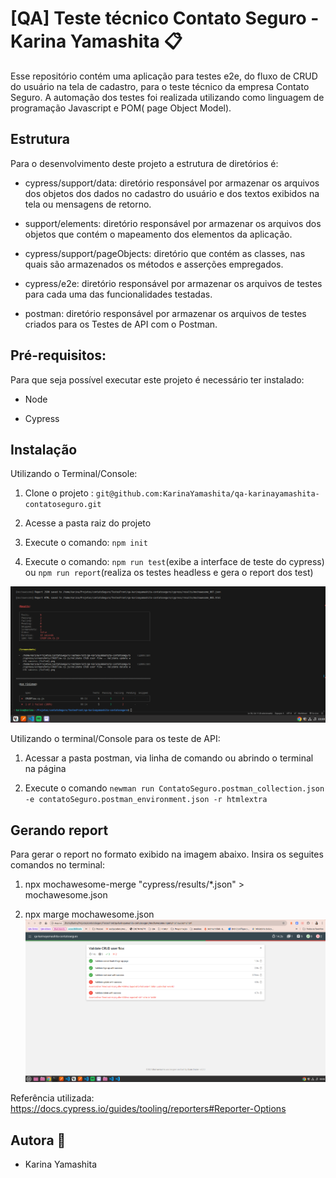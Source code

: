 # [QA] Teste técnico Contato Seguro - Karina Yamashita :clipboard:

Esse repositório contém uma aplicação para testes e2e, do fluxo de CRUD do usuário na tela de cadastro, para o teste técnico da empresa Contato Seguro. A automação dos testes foi realizada utilizando como linguagem de programação Javascript e POM( page Object Model).

## Estrutura

Para o desenvolvimento deste projeto a estrutura de diretórios é:

- cypress/support/data: diretório responsável por armazenar os arquivos dos objetos dos dados no cadastro do usuário e dos textos exibidos na tela ou mensagens de retorno.
- support/elements: diretório responsável por armazenar os arquivos dos objetos que contém o mapeamento dos elementos da aplicação.

- cypress/support/pageObjects: diretório que contém as classes, nas quais são armazenados os métodos e asserções empregados.

- cypress/e2e: diretório responsável por armazenar os arquivos de testes para cada uma das funcionalidades testadas.

- postman: diretório responsável por armazenar os arquivos de testes criados para os Testes de API com o Postman.

## Pré-requisitos:

Para que seja possível executar este projeto é necessário ter instalado:

- Node

- Cypress


## Instalação

Utilizando o Terminal/Console:

1. Clone o projeto : `git@github.com:KarinaYamashita/qa-karinayamashita-contatoseguro.git`

2. Acesse a pasta raiz do projeto

3. Execute o comando: `npm init`

4. Execute o comando: `npm run test`(exibe a interface de teste do cypress) ou `npm run report`(realiza os testes headless e gera o report dos test)

![alt text](/imagesReadMe/image-1.png)

Utilizando o terminal/Console para os teste de API:
 1. Acessar a pasta postman, via linha de comando ou abrindo o terminal na página

 2. Execute o comando `newman run ContatoSeguro.postman_collection.json -e contatoSeguro.postman_environment.json -r htmlextra`


## Gerando report
Para gerar o report no formato exibido na imagem abaixo. Insira os seguites comandos no terminal:

1. npx mochawesome-merge "cypress/results/*.json" > mochawesome.json

2. npx marge mochawesome.json
![alt text](/imagesReadMe/prettyReport.png)

Referência utilizada: https://docs.cypress.io/guides/tooling/reporters#Reporter-Options

## Autora :princess:

- Karina Yamashita 

